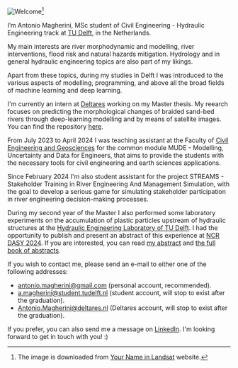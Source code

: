 ![Welcome](https://github.com/user-attachments/assets/e53a9f0a-3144-4e2d-a3c2-466f0cfa2614)[^1]

I’m Antonio Magherini, MSc student of Civil Engineering - Hydraulic Engineering track at [TU Delft](https://www.tudelft.nl/en/), in the Netherlands.

My main interests are river morphodynamic and modelling, river interventions, flood risk and natural hazards mitigation. Hydrology and in general hydraulic engineering topics are also part of my likings.

Apart from these topics, during my studies in Delft I was introduced to the various aspects of modelling, programming, and above all the broad fields of machine learning and deep learning. 

I'm currently an intern at [Deltares](https://www.deltares.nl/) working on my Master thesis. My reearch focuses on predicting the morphological changes of braided sand-bed rivers through deep-learning modelling and by means of satellite images. You can find the repository [here](https://github.com/antoniomagherini/jamunet_preview).

From July 2023 to April 2024 I was teaching assistant at the Faculty of [Civil Engineering and Geosciences](https://www.tudelft.nl/en/ceg) for the common module MUDE - Modelling, Uncertainty and Data for Engineers, that aims to provide the students with the necessary tools for civil engineering and earth sciences applications.

Since February 2024 I'm also student assistant for the project STREAMS - Stakeholder Training in River Engineering And Management Simulation, with the goal to develop a serious game for simulating stakeholder participation in river engineering decision-making processes.

During my second year of the Master I also performed some laboratory experiments on the accumulation of plastic particles upstream of hydraulic structures at the [Hydraulic Engineering Laboratory of TU Delft](https://www.tudelft.nl/citg/over-faculteit/afdelingen/hydraulic-engineering/sections/hydraulic-engineering-laboratory). I had the opportunity to publish and present an abstract of this experience at [NCR DASY 2024](https://ncr-web.org/). If you are interested, you can read [my abstract](https://research.tudelft.nl/en/publications/accumulation-of-floating-particles-at-hydraulic-structures) and [the full book of abstracts](https://kbase.ncr-web.org/outputs/ncr-days-2024-book-of-abstracts/).

If you wish to contact me, please send an e-mail to either one of the following addresses:

- antonio.magherini@gmail.com (personal account, recommended).
- a.magherini@student.tudelft.nl (student account, will stop to exist after the graduation).
- Antonio.Magherini@deltares.nl (Deltares account, will stop to exist after the graduation).

If you prefer, you can also send me a message on [LinkedIn](https://www.linkedin.com/in/antonio-magherini-4349b2229?utm_source=share&utm_campaign=share_via&utm_content=profile&utm_medium=android_app).
I'm looking forward to get in touch with you! :) 

[^1]: The image is downloaded from [Your Name in Landsat](https://landsat.gsfc.nasa.gov/apps/YourNameInLandsat-main/) website.

<!---
antoniomagherini99/antoniomagherini99 is a ✨ special ✨ repository because its `README.md` (this file) appears on your GitHub profile.
You can click the Preview link to take a look at your changes.
--->
